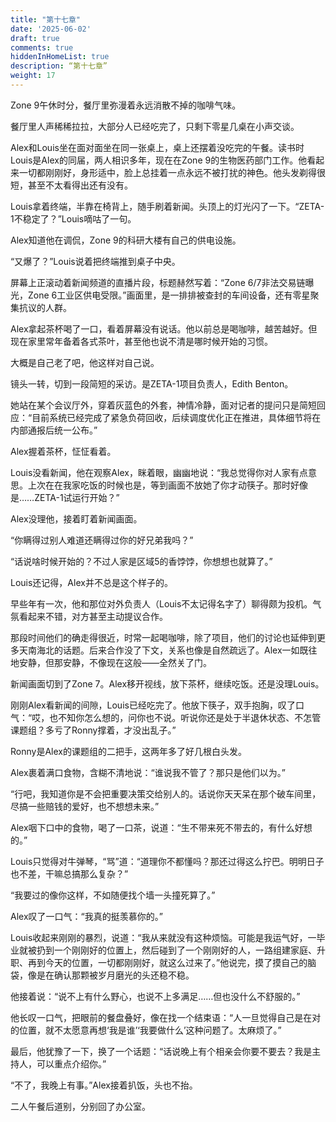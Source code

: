 ```yaml
---
title: "第十七章"
date: '2025-06-02'
draft: true
comments: true
hiddenInHomeList: true
description: “第十七章”
weight: 17
---
```


Zone 9午休时分，餐厅里弥漫着永远消散不掉的咖啡气味。

餐厅里人声稀稀拉拉，大部分人已经吃完了，只剩下零星几桌在小声交谈。

Alex和Louis坐在面对面坐在同一张桌上，桌上还摆着没吃完的午餐。读书时Louis是Alex的同届，两人相识多年，现在在Zone 9的生物医药部门工作。他看起来一切都刚刚好，身形适中，脸上总挂着一点永远不被打扰的神色。他头发剃得很短，甚至不太看得出还有没有。

Louis拿着终端，半靠在椅背上，随手刷着新闻。头顶上的灯光闪了一下。“ZETA-1不稳定了？”Louis嘀咕了一句。

Alex知道他在调侃，Zone 9的科研大楼有自己的供电设施。

“又爆了？”Louis说着把终端推到桌子中央。

屏幕上正滚动着新闻频道的直播片段，标题赫然写着：“Zone 6/7非法交易链曝光，Zone 6工业区供电受限。”画面里，是一排排被查封的车间设备，还有零星聚集抗议的人群。

Alex拿起茶杯喝了一口，看着屏幕没有说话。他以前总是喝咖啡，越苦越好。但现在家里常年备着各式茶叶，甚至他也说不清是哪时候开始的习惯。

大概是自己老了吧，他这样对自己说。

镜头一转，切到一段简短的采访。是ZETA-1项目负责人，Edith Benton。

她站在某个会议厅外，穿着灰蓝色的外套，神情冷静，面对记者的提问只是简短回应：“目前系统已经完成了紧急负荷回收，后续调度优化正在推进，具体细节将在内部通报后统一公布。”

Alex握着茶杯，怔怔看着。

Louis没看新闻，他在观察Alex，眯着眼，幽幽地说：“我总觉得你对人家有点意思。上次在在我家吃饭的时候也是，等到画面不放她了你才动筷子。那时好像是……ZETA-1试运行开始？”

Alex没理他，接着盯着新闻画面。

“你瞒得过别人难道还瞒得过你的好兄弟我吗？”

“话说啥时候开始的？不过人家是区域5的香饽饽，你想想也就算了。”

Louis还记得，Alex并不总是这个样子的。

早些年有一次，他和那位对外负责人（Louis不太记得名字了）聊得颇为投机。气氛看起来不错，对方甚至主动提议合作。

那段时间他们的确走得很近，时常一起喝咖啡，除了项目，他们的讨论也延伸到更多天南海北的话题。后来合作没了下文，关系也像是自然疏远了。Alex一如既往地安静，但那安静，不像现在这般——全然关了门。

新闻画面切到了Zone 7。Alex移开视线，放下茶杯，继续吃饭。还是没理Louis。

刚刚Alex看新闻的间隙，Louis已经吃完了。他放下筷子，双手抱胸，叹了口气：“哎，也不知你怎么想的，问你也不说。听说你还是处于半退休状态、不怎管课题组？多亏了Ronny撑着，才没出乱子。”

Ronny是Alex的课题组的二把手，这两年多了好几根白头发。

Alex裹着满口食物，含糊不清地说：“谁说我不管了？那只是他们以为。”

“行吧，我知道你是不会把重要决策交给别人的。话说你天天呆在那个破车间里，尽搞一些赔钱的爱好，也不想想未来。”

Alex咽下口中的食物，喝了一口茶，说道：“生不带来死不带去的，有什么好想的。”

Louis只觉得对牛弹琴，“骂”道：“道理你不都懂吗？那还过得这么拧巴。明明日子也不差，干嘛总搞那么复杂？”

“我要过的像你这样，不如随便找个墙一头撞死算了。”

Alex叹了一口气：“我真的挺羡慕你的。”

Louis收起来刚刚的暴烈，说道：“我从来就没有这种烦恼。可能是我运气好，一毕业就被扔到一个刚刚好的位置上，然后碰到了一个刚刚好的人，一路组建家庭、升职、再到今天的位置，一切都刚刚好，就这么过来了。”他说完，摸了摸自己的脑袋，像是在确认那颗被岁月磨光的头还稳不稳。

他接着说：“说不上有什么野心，也说不上多满足……但也没什么不舒服的。”

他长叹一口气，把眼前的餐盘叠好，像在找一个结束语：“人一旦觉得自己是在对的位置，就不太愿意再想‘我是谁’‘我要做什么’这种问题了。太麻烦了。”

最后，他犹豫了一下，换了一个话题：“话说晚上有个相亲会你要不要去？我是主持人，可以重点介绍你。”

“不了，我晚上有事。”Alex接着扒饭，头也不抬。

二人午餐后道别，分别回了办公室。